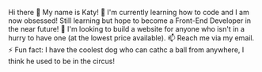 Hi there 👋 My name is Katy!
🌱 I'm currently learning how to code and I am now obsessed!
Still learning but hope to become a Front-End Developer in the near future!
👯 I'm looking to build a website for anyone who isn't in a hurry to have one (at the lowest price available).
📫 Reach me via my email.
⚡ Fun fact: I have the coolest dog who can cathc a ball from anywhere, I think he used to be in the circus!

<!--
**KSaldinger/KSaldinger** is a ✨ _special_ ✨ repository because its `README.md` (this file) appears on your GitHub profile.

Here are some ideas to get you started:

- 🔭 I’m currently working on ...
- 🌱 I’m currently learning ...
- 👯 I’m looking to collaborate on ...
- 🤔 I’m looking for help with ...
- 💬 Ask me about ...
- 📫 How to reach me: ...
- 😄 Pronouns: ...
- ⚡ Fun fact: ...
-->
